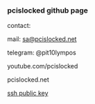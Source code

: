 ### pcislocked github page

contact:

mail: sa@pcislocked.net

telegram: @pit10lympos

youtube.com/pcislocked

pcislocked.net

[ssh public key](https://github.com/pcislocked.keys)

<!--
**pcislocked/pcislocked** is a ✨ _special_ ✨ repository because its `README.md` (this file) appears on your GitHub profile.

Here are some ideas to get you started:

- 🔭 I’m currently working on this page
- 🌱 I’m currently learning nothing
- 👯 I’m looking to collaborate on nothing
- 🤔 I’m looking for help with nothing
- 💬 Ask me about anything
- 📫 How to reach me: don't
- 😄 Pronouns: attack helicopter
- ⚡ Fun fact: i like trains
-->
